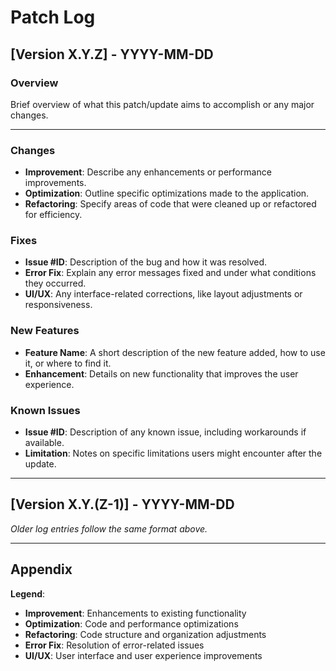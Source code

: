 # Patch Log

## [Version X.Y.Z] - YYYY-MM-DD
### Overview
Brief overview of what this patch/update aims to accomplish or any major changes.

---

### Changes
- **Improvement**: Describe any enhancements or performance improvements.
- **Optimization**: Outline specific optimizations made to the application.
- **Refactoring**: Specify areas of code that were cleaned up or refactored for efficiency.

### Fixes
- **Issue #ID**: Description of the bug and how it was resolved.
- **Error Fix**: Explain any error messages fixed and under what conditions they occurred.
- **UI/UX**: Any interface-related corrections, like layout adjustments or responsiveness.

### New Features
- **Feature Name**: A short description of the new feature added, how to use it, or where to find it.
- **Enhancement**: Details on new functionality that improves the user experience.

### Known Issues
- **Issue #ID**: Description of any known issue, including workarounds if available.
- **Limitation**: Notes on specific limitations users might encounter after the update.

---

## [Version X.Y.(Z-1)] - YYYY-MM-DD
*Older log entries follow the same format above.*

---

## Appendix
**Legend**:  
- **Improvement**: Enhancements to existing functionality  
- **Optimization**: Code and performance optimizations  
- **Refactoring**: Code structure and organization adjustments  
- **Error Fix**: Resolution of error-related issues  
- **UI/UX**: User interface and user experience improvements  
